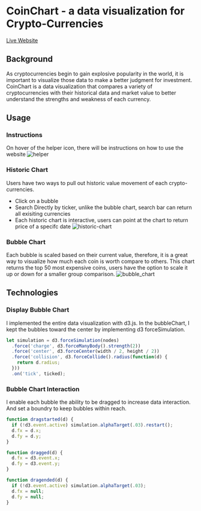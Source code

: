 # CoinChart - a data visualization for Crypto-Currencies 

[Live Website](http://www.coinchart.me/)

## Background 
As cryptocurrencies begin to gain explosive popularity in the world, it is important to visualize those data to make a better judgment for investment. CoinChart is a data visualization that compares a variety of cryptocurrencies with their historical data and market value to better understand the strengths and weakness of each currency.

## Usage 
### Instructions 
On hover of the helper icon, there will be instructions on how to use the website
![helper](https://github.com/jerryzlau/coinChart/blob/master/docs/demo.png)

### Historic Chart
Users have two ways to pull out historic value movement of each crypto-currencies. 
* Click on a bubble
* Search Directly by ticker, unlike the bubble chart, search bar can return all exisiting currencies
* Each historic chart is interactive, users can point at the chart to return price of a specifc date
![historic-chart](https://github.com/jerryzlau/coinChart/blob/master/docs/historic_chart.png)

### Bubble Chart 
Each bubble is scaled based on their current value, therefore, it is a great way to visualize how much each coin is worth compare to others. This chart returns the top 50 most expensive coins, users have the option to scale it up or down for a smaller group comparison.
![bubble_chart](https://github.com/jerryzlau/coinChart/blob/master/docs/bubble_chart.png)

## Technologies 
### Display Bubble Chart 
I implemented the entire data visualization with d3.js. In the bubbleChart, I kept the bubbles toward the center by implementing d3 forceSimulation.
```Javascript
let simulation = d3.forceSimulation(nodes)
  .force('charge', d3.forceManyBody().strength(2))
  .force('center', d3.forceCenter(width / 2, height / 2))
  .force('collision', d3.forceCollide().radius(function(d) {
    return d.radius;
  }))
  .on('tick', ticked);
```

### Bubble Chart Interaction 
I enable each bubble the ability to be dragged to increase data interaction. And set a boundry to keep bubbles within reach.
```Javascript 
function dragstarted(d) {
  if (!d3.event.active) simulation.alphaTarget(.03).restart();
  d.fx = d.x;
  d.fy = d.y;
}

function dragged(d) {
  d.fx = d3.event.x;
  d.fy = d3.event.y;
}

function dragended(d) {
  if (!d3.event.active) simulation.alphaTarget(.03);
  d.fx = null;
  d.fy = null;
}
```



